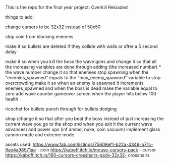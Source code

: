 This is the repo for the final year project: Overkill Reloaded

things to add:

change cursors to be 32x32 instead of 50x50

stop coin from blocking enemies 

make it so bullets are deleted if they collide with walls or after a 5 second delay 

make it so when you kill the boss the wave goes and change it so that all the increasing variables are done through adding (the increased number) * the wave number 
change it so that enemies stop spawning when the "enemies_spawned" equals to the "max_enemy_spawned" variable to stop overcrowding 
make it so when an enemy is spawned it increments enemies_spawned and when the boss is dead make the variable equal to zero
add wave counter 
gameover screen when the player hits below 100 health





ricochet for bullets
punch through for bullets
dodging 

shop (change it so that after you beat the boss instead of just increasing the current wave you go to the shop and when you exit it the current wave advances)
add power ups (inf ammo, nuke, coin vacuum)
implement glass cannon mode and extreme mode

assets used: 
https://www.fab.com/listings/75608ef1-b22a-4349-b71c-9ae4a98571ae - coin 
https://kaboff.itch.io/mouse-cursors-pack - cursor 
https://kaboff.itch.io/160-cursors-crosshairs-pack-32x32- crosshairs

